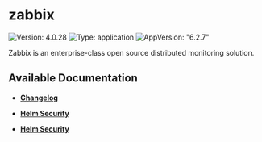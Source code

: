 # zabbix

![Version: 4.0.28](https://img.shields.io/badge/Version-4.0.28-informational?style=flat-square) ![Type: application](https://img.shields.io/badge/Type-application-informational?style=flat-square) ![AppVersion: "6.2.7"](https://img.shields.io/badge/AppVersion-"6.2.7"-informational?style=flat-square)

Zabbix is an enterprise-class open source distributed monitoring solution.

## Available Documentation

- [**Changelog**](CHANGELOG)

- [**Helm Security**](container-security)

- [**Helm Security**](helm-security)

